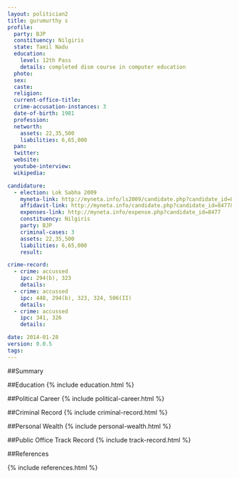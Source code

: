 ```yaml
---
layout: politician2
title: gurumurthy s
profile: 
  party: BJP
  constituency: Nilgiris
  state: Tamil Nadu
  education: 
    level: 12th Pass
    details: completed dism course in computer education
  photo: 
  sex: 
  caste: 
  religion: 
  current-office-title: 
  crime-accusation-instances: 3
  date-of-birth: 1981
  profession: 
  networth: 
    assets: 22,35,500
    liabilities: 6,65,000
  pan: 
  twitter: 
  website: 
  youtube-interview: 
  wikipedia: 

candidature: 
  - election: Lok Sabha 2009
    myneta-link: http://myneta.info/ls2009/candidate.php?candidate_id=8477
    affidavit-link: http://myneta.info/candidate.php?candidate_id=8477&scan=original
    expenses-link: http://myneta.info/expense.php?candidate_id=8477
    constituency: Nilgiris 
    party: BJP
    criminal-cases: 3
    assets: 22,35,500
    liabilities: 6,65,000
    result:  

crime-record: 
  - crime: accussed
    ipc: 294(b), 323
    details:  
  - crime: accussed
    ipc: 448, 294(b), 323, 324, 506(II)
    details:  
  - crime: accussed
    ipc: 341, 326
    details:  

date: 2014-01-28
version: 0.0.5
tags: 
---
```

##Summary


##Education
{% include education.html %}


##Political Career
{% include political-career.html %}


##Criminal Record
{% include criminal-record.html %}


##Personal Wealth
{% include personal-wealth.html %}


##Public Office Track Record
{% include track-record.html %}


##References


{% include references.html %}